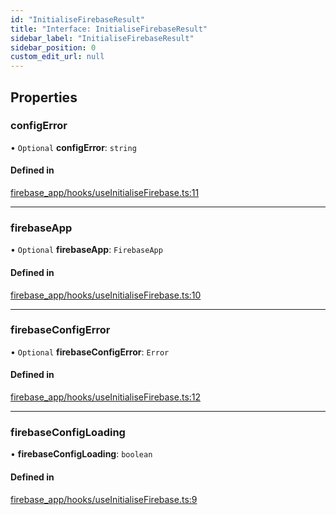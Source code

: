 ```yaml
---
id: "InitialiseFirebaseResult"
title: "Interface: InitialiseFirebaseResult"
sidebar_label: "InitialiseFirebaseResult"
sidebar_position: 0
custom_edit_url: null
---
```


## Properties

### configError

• `Optional` **configError**: `string`

#### Defined in

[firebase_app/hooks/useInitialiseFirebase.ts:11](https://github.com/Camberi/firecms/blob/2d60fba/src/firebase_app/hooks/useInitialiseFirebase.ts#L11)

___

### firebaseApp

• `Optional` **firebaseApp**: `FirebaseApp`

#### Defined in

[firebase_app/hooks/useInitialiseFirebase.ts:10](https://github.com/Camberi/firecms/blob/2d60fba/src/firebase_app/hooks/useInitialiseFirebase.ts#L10)

___

### firebaseConfigError

• `Optional` **firebaseConfigError**: `Error`

#### Defined in

[firebase_app/hooks/useInitialiseFirebase.ts:12](https://github.com/Camberi/firecms/blob/2d60fba/src/firebase_app/hooks/useInitialiseFirebase.ts#L12)

___

### firebaseConfigLoading

• **firebaseConfigLoading**: `boolean`

#### Defined in

[firebase_app/hooks/useInitialiseFirebase.ts:9](https://github.com/Camberi/firecms/blob/2d60fba/src/firebase_app/hooks/useInitialiseFirebase.ts#L9)
